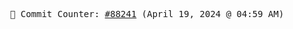 <p align="center">
    <samp>
        📮 Commit Counter: <a href="https://github.com/Javascript-void0/Javascript-void0/commits/main">#88241</a> (April 19, 2024 @ 04:59 AM)
    </samp>
</p>